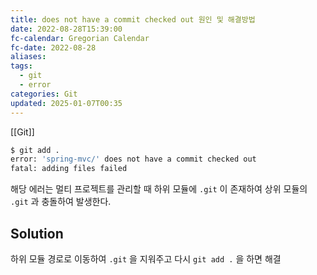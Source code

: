 ```yaml
---
title: does not have a commit checked out 원인 및 해결방법
date: 2022-08-28T15:39:00
fc-calendar: Gregorian Calendar
fc-date: 2022-08-28
aliases: 
tags:
  - git
  - error
categories: Git
updated: 2025-01-07T00:35
---
```


[[Git]]

```bash
$ git add .
error: 'spring-mvc/' does not have a commit checked out
fatal: adding files failed
```

해당 에러는 멀티 프로젝트를 관리할 때 하위 모듈에 `.git` 이 존재하여 상위 모듈의 `.git` 과 충돌하여 발생한다.

## Solution

하위 모듈 경로로 이동하여 `.git` 을 지워주고 다시 `git add .` 을 하면 해결